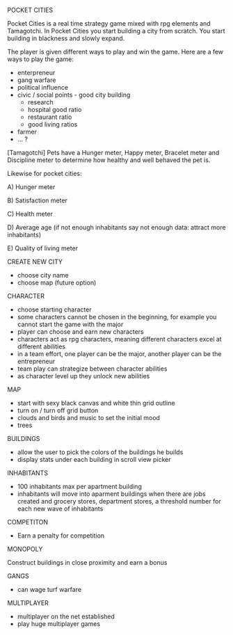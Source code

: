 POCKET CITIES


Pocket Cities is a real time strategy game mixed with rpg elements and Tamagotchi. In Pocket Cities you start building a city from scratch.
You start building in blackness and slowly expand. 

The player is given different ways to play and win the game. Here are a few ways to play the game: 

- enterpreneur
- gang warfare
- political influence
- civic / social points - good city building
  - research
  - hospital good ratio 
  - restaurant ratio
  - good living ratios 
- farmer
- ... ? 

[Tamagotchi] Pets have a Hunger meter, Happy meter, Bracelet meter and Discipline meter to determine how healthy and well behaved the pet is.

Likewise for pocket cities: 

A) Hunger meter

B) Satisfaction meter

C) Health meter

D) Average age (if not enough inhabitants say not enough data: attract more inhabitants)

E) Quality of living meter

CREATE NEW CITY 

- choose city name
- choose map (future option)


CHARACTER

- choose starting character
- some characters cannot be chosen in the beginning, for example you cannot start the game with the major 
- player can choose and earn new characters
- characters act as rpg characters, meaning different characters excel at different abilities 
- in a team effort, one player can be the major, another player can be the entrepreneur
- team play can strategize between character abilities 
- as character level up they unlock new abilities 

MAP

- start with sexy black canvas and white thin grid outline
- turn on / turn off grid button
- clouds and birds and music to set the initial mood
- trees 

BUILDINGS

- allow the user to pick the colors of the buildings he builds
- display stats under each building in scroll view picker


INHABITANTS

- 100 inhabitants max per apartment building
- inhabitants will move into aparment buildings when there are jobs created and grocery stores, department stores, a threshold number for each new wave of inhabitants

COMPETITON 

- Earn a penalty for competition 

MONOPOLY

Construct buildings in close proximity and earn a bonus

GANGS 

- can wage turf warfare 

MULTIPLAYER

- multiplayer on the net established
- play huge multiplayer games 


